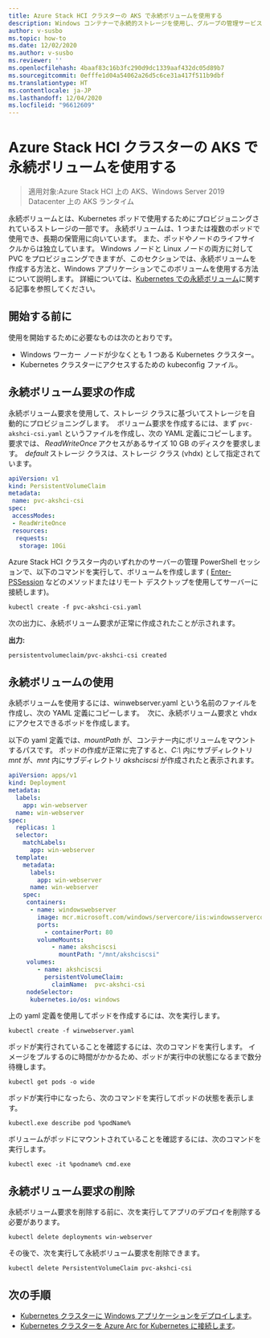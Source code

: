 ```yaml
---
title: Azure Stack HCI クラスターの AKS で永続ボリュームを使用する
description: Windows コンテナーで永続的ストレージを使用し、グループの管理サービス アカウント用に Windows ノードを準備する
author: v-susbo
ms.topic: how-to
ms.date: 12/02/2020
ms.author: v-susbo
ms.reviewer: ''
ms.openlocfilehash: 4baaf83c16b3fc290d9dc1339aaf432dc05d89b7
ms.sourcegitcommit: 0efffe1d04a54062a26d5c6ce31a417f511b9dbf
ms.translationtype: HT
ms.contentlocale: ja-JP
ms.lasthandoff: 12/04/2020
ms.locfileid: "96612609"
---
```

# <a name="use-persistent-volume-in-an-aks-on-azure-stack-hci-cluster"></a>Azure Stack HCI クラスターの AKS で永続ボリュームを使用する

> 適用対象:Azure Stack HCI 上の AKS、Windows Server 2019 Datacenter 上の AKS ランタイム

永続ボリュームとは、Kubernetes ポッドで使用するためにプロビジョニングされているストレージの一部です。 永続ボリュームは、1 つまたは複数のポッドで使用でき、長期の保管用に向いています。 また、ポッドやノードのライフサイクルからは独立しています。 Windows ノードと Linux ノードの両方に対して PVC をプロビジョニングできますが、このセクションでは、永続ボリュームを作成する方法と、Windows アプリケーションでこのボリュームを使用する方法について説明します。 詳細については、[Kubernetes での永続ボリューム](https://kubernetes.io/docs/concepts/storage/persistent-volumes/)に関する記事を参照してください。

## <a name="before-you-begin"></a>開始する前に

使用を開始するために必要なものは次のとおりです。

* Windows ワーカー ノードが少なくとも 1 つある Kubernetes クラスター。
* Kubernetes クラスターにアクセスするための kubeconfig ファイル。

## <a name="create-a-persistent-volume-claim"></a>永続ボリューム要求の作成

永続ボリューム要求を使用して、ストレージ クラスに基づいてストレージを自動的にプロビジョニングします。  ボリューム要求を作成するには、まず `pvc-akshci-csi.yaml` というファイルを作成し、次の YAML 定義にコピーします。 要求では、 *ReadWriteOnce* アクセスがあるサイズ 10 GB のディスクを要求します。  *default* ストレージ クラスは、ストレージ クラス (vhdx) として指定されています。  

```yaml
apiVersion: v1
kind: PersistentVolumeClaim
metadata:
 name: pvc-akshci-csi
spec:
 accessModes:
 - ReadWriteOnce
 resources:
  requests:
   storage: 10Gi
```
Azure Stack HCI クラスター内のいずれかのサーバーの管理 PowerShell セッションで、以下のコマンドを実行して、ボリュームを作成します ( [Enter-PSSession](/powershell/module/microsoft.powershell.core/enter-pssession) などのメソッドまたはリモート デスクトップを使用してサーバーに接続します)。 

```
kubectl create -f pvc-akshci-csi.yaml 
```
次の出力に、永続ボリューム要求が正常に作成されたことが示されます。

**出力:**
```
persistentvolumeclaim/pvc-akshci-csi created
```

## <a name="use-persistent-volume"></a>永続ボリュームの使用

永続ボリュームを使用するには、winwebserver.yaml という名前のファイルを作成し、次の YAML 定義にコピーします。  次に、永続ボリューム要求と vhdx にアクセスできるポッドを作成します。 

以下の yaml 定義では、*mountPath* が、コンテナー内にボリュームをマウントするパスです。 ポッドの作成が正常に完了すると、*C:\\* 内にサブディレクトリ *mnt* が、*mnt* 内にサブディレクトリ *akshciscsi* が作成されたと表示されます。


```yaml
apiVersion: apps/v1 
kind: Deployment 
metadata: 
  labels: 
    app: win-webserver 
  name: win-webserver 
spec: 
  replicas: 1 
  selector: 
    matchLabels: 
      app: win-webserver 
  template: 
    metadata: 
      labels: 
        app: win-webserver 
      name: win-webserver 
    spec: 
     containers: 
      - name: windowswebserver 
        image: mcr.microsoft.com/windows/servercore/iis:windowsservercore-ltsc2019 
        ports:  
          - containerPort: 80    
        volumeMounts: 
            - name: akshciscsi 
              mountPath: "/mnt/akshciscsi" 
     volumes: 
        - name: akshciscsi 
          persistentVolumeClaim: 
            claimName:  pvc-akshci-csi 
     nodeSelector: 
      kubernetes.io/os: windows 
```

上の yaml 定義を使用してポッドを作成するには、次を実行します。
```
kubectl create -f winwebserver.yaml 
```

ポッドが実行されていることを確認するには、次のコマンドを実行します。 イメージをプルするのに時間がかかるため、ポッドが実行中の状態になるまで数分待機します。 
```
kubectl get pods -o wide 
```
ポッドが実行中になったら、次のコマンドを実行してポッドの状態を表示します。 
```
kubectl.exe describe pod %podName% 
```

ボリュームがポッドにマウントされていることを確認するには、次のコマンドを実行します。
```
kubectl exec -it %podname% cmd.exe 
```

## <a name="delete-a-persistent-volume-claim"></a>永続ボリューム要求の削除

永続ボリューム要求を削除する前に、次を実行してアプリのデプロイを削除する必要があります。
```
kubectl delete deployments win-webserver
```

その後で、次を実行して永続ボリューム要求を削除できます。
```
kubectl delete PersistentVolumeClaim pvc-akshci-csi
```

## <a name="next-steps"></a>次の手順
- [Kubernetes クラスターに Windows アプリケーションをデプロイします](./deploy-windows-application.md)。
- [Kubernetes クラスターを Azure Arc for Kubernetes に接続します](./connect-to-arc.md)。
